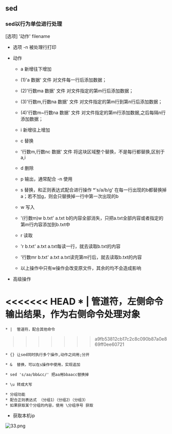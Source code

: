 
## sed

### sed以行为单位进行处理

[选项] '动作' filename

* 选项 -n 被处理行打印

* 动作 
	* a 新增往下增加
	* (1)'a 数据'  文件           对文件每一行后添加数据；
	* (2)'行数ma 数据' 文件       对文件指定的第m行后添加数据；
	* (3)'行数m,行数na 数据' 文件 对文件指定的第m行到第n行后添加数据；
	* (4)'行数m~行数na 数据' 文件 对文件指定的第m行添加数据,之后每隔n行添加数据；
	
	* i 新增往上增加 

	* c 替换
	* '行数m,行数nc 数据' 文件 将这块区域整个替换，不是每行都替换,区别于a,i
	
	* d 删除
	
	* p 输出，通常配合 -n 使用

	* s 替换，和正则表达式配合进行操作
	*'s/a/b/g' 在每一行出现的b都替换掉a；若不加g，则会只替换掉一行中第一次出现的b

	* w 写入
	* '(行数m)w b.txt' a.txt  b的内容全部消失，只把a.txt全部内容或者指定的第m行内容添加到b.txt中
	
	* r 读取
	* 'r b.txt' a.txt       a.txt每读一行，就去读取b.txt的内容
	* '行数mr b.txt' a.txt  a.txt读完第m行后，就去读取b.txt的内容
	
	* 以上操作中只有w操作会改变原文件，其余的均不会造成影响
	

* 高级操作

<<<<<<< HEAD
	* |  管道符，左侧命令输出结果，作为右侧命令处理对象
=======
	* |  管道符，配合其他命令
>>>>>>> a9fb53812cb17c2c8c090b87a0e869ff0ee60721

	* {} 让sed同时执行多个操作,动作之间用;分开

	* &  替换，可以在s操作中使用，实现追加
	
	* sed 's/aa/bb&cc/' 把aa用bbaacc替换掉
	
	* \u 转成大写

	* 分组功能
	* 配合正则表达式 （分组1）（分组2）（分组3）
	* 如果获取某个分组的内容，使用 \分组序号 获取


* 获取本机ip

![33.png](https://upload-images.jianshu.io/upload_images/14466577-065de52de997d288.png?imageMogr2/auto-orient/strip%7CimageView2/2/w/1240)



 
